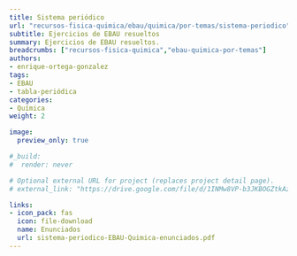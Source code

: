 ```yaml
---
title: Sistema periódico
url: "recursos-fisica-quimica/ebau/quimica/por-temas/sistema-periodico"
subtitle: Ejercicios de EBAU resueltos
summary: Ejercicios de EBAU resueltos.
breadcrumbs: ["recursos-fisica-quimica","ebau-quimica-por-temas"]
authors:
- enrique-ortega-gonzalez
tags:
- EBAU
- tabla-periódica
categories:
- Química
weight: 2

image:
  preview_only: true

#_build:
#  render: never

# Optional external URL for project (replaces project detail page).
# external_link: "https://drive.google.com/file/d/1INMw8VP-b3JKBOGZtkAzfKPdgaYzFI21/view"

links:
- icon_pack: fas
  icon: file-download
  name: Enunciados
  url: sistema-periodico-EBAU-Quimica-enunciados.pdf
---
```


<!-- <iframe src="https://drive.google.com/file/d/1INMw8VP-b3JKBOGZtkAzfKPdgaYzFI21/preview" style="width: 100vw; height: 500px; position: relative; left: 50%; right: 50%; margin-left: -50vw; margin-right: -50vw;" frameborder="0"></iframe> -->

<div id="adobe-dc-view" style="width: 100vw; position: relative; left: 50%; right: 50%; margin-left: -50vw; margin-right: -50vw;"></div>
<script src="https://documentcloud.adobe.com/view-sdk/main.js"></script>
<script type="text/javascript">
	document.addEventListener("adobe_dc_view_sdk.ready", function(){ 
		var adobeDCView = new AdobeDC.View({clientId: "5b6be996ab824b0e8113830d11740fa3", divId: "adobe-dc-view"});
		adobeDCView.previewFile({
			content:{location: {url: "https://fisiquimicamente.com/recursos-fisica-quimica/ebau/quimica/por-temas/sistema-periodico/sistema-periodico-EBAU-Quimica.pdf"}},
			metaData:{fileName: "sistema-periodico-EBAU-Quimica.pdf"}
		}, {embedMode: "IN_LINE"});
	});
</script>